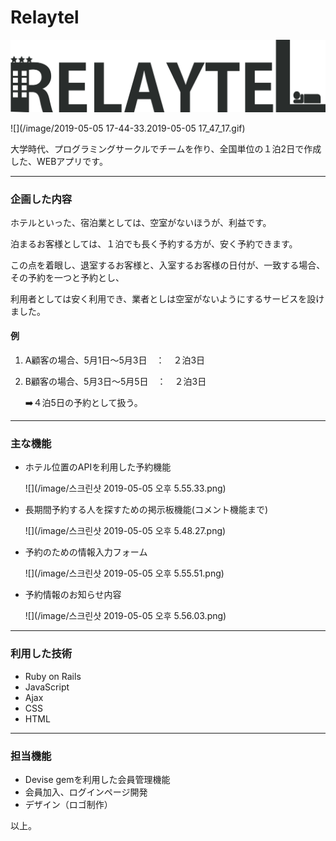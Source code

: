 # Relaytel



![](/app/assets/images/releytel2_black.png)

![](/image/2019-05-05 17-44-33.2019-05-05 17_47_17.gif)

大学時代、プログラミングサークルでチームを作り、全国単位の１泊2日で作成した、WEBアプリです。

---

### 企画した内容

ホテルといった、宿泊業としては、空室がないほうが、利益です。

泊まるお客様としては、１泊でも長く予約する方が、安く予約できます。

この点を着眼し、退室するお客様と、入室するお客様の日付が、一致する場合、その予約を一つと予約とし、

利用者としては安く利用でき、業者としは空室がないようにするサービスを設けました。

#### 例

1. A顧客の場合、5月1日〜5月3日　：　２泊3日

2. B顧客の場合、5月3日〜5月5日　：　２泊3日

   ➡️４泊5日の予約として扱う。

---

### 主な機能

- ホテル位置のAPIを利用した予約機能

  ![](/image/스크린샷 2019-05-05 오후 5.55.33.png)

- 長期間予約する人を探すための掲示板機能(コメント機能まで)

  ![](/image/스크린샷 2019-05-05 오후 5.48.27.png)

- 予約のための情報入力フォーム

  ![](/image/스크린샷 2019-05-05 오후 5.55.51.png)

- 予約情報のお知らせ内容

  ![](/image/스크린샷 2019-05-05 오후 5.56.03.png)



---

### 利用した技術


- Ruby on Rails
- JavaScript
- Ajax
- CSS
- HTML

---

### 担当機能

- Devise gemを利用した会員管理機能
- 会員加入、ログインページ開発
- デザイン（ロゴ制作）



以上。


